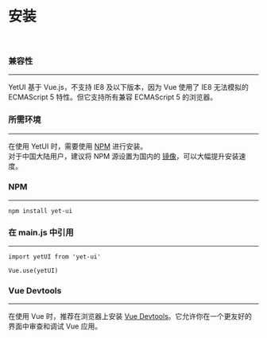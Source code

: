 # 安装

<br/>

### 兼容性
----
YetUI 基于 Vue.js，不支持 IE8 及以下版本，因为 Vue 使用了 IE8 无法模拟的 ECMAScript 5 特性。但它支持所有兼容 ECMAScript 5 的浏览器。

### 所需环境
----
在使用 YetUI 时，需要使用 [NPM][2] 进行安装。<br/>
对于中国大陆用户，建议将 NPM 源设置为国内的 [镜像][3]，可以大幅提升安装速度。

### NPM
----
```
npm install yet-ui
```

### 在 main.js 中引用
----
```
import yetUI from 'yet-ui'

Vue.use(yetUI)
```

### Vue Devtools
----
在使用 Vue 时，推荐在浏览器上安装 [Vue Devtools][1]。它允许你在一个更友好的界面中审查和调试 Vue 应用。

[1]: https://github.com/vuejs/vue-devtools#vue-devtools
[2]: https://www.npmjs.com/get-npm
[3]: https://npm.taobao.org/
